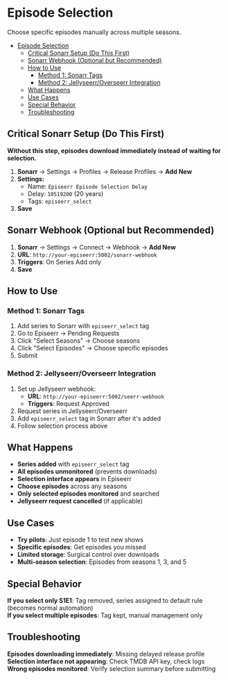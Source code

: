 # Episode Selection

Choose specific episodes manually across multiple seasons.

- [Episode Selection](#episode-selection)
  - [Critical Sonarr Setup (Do This First)](#critical-sonarr-setup-do-this-first)
  - [Sonarr Webhook (Optional but Recommended)](#sonarr-webhook-optional-but-recommended)
  - [How to Use](#how-to-use)
    - [Method 1: Sonarr Tags](#method-1-sonarr-tags)
    - [Method 2: Jellyseerr/Overseerr Integration](#method-2-jellyseerroverseerr-integration)
  - [What Happens](#what-happens)
  - [Use Cases](#use-cases)
  - [Special Behavior](#special-behavior)
  - [Troubleshooting](#troubleshooting)

## Critical Sonarr Setup (Do This First)

**Without this step, episodes download immediately instead of waiting for selection.**

1. **Sonarr** → Settings → Profiles → Release Profiles → **Add New**
2. **Settings:**
   - Name: `Episeerr Episode Selection Delay`
   - Delay: `10519200` (20 years)
   - Tags: `episeerr_select`
3. **Save**

## Sonarr Webhook (Optional but Recommended)

1. **Sonarr** → Settings → Connect → Webhook → **Add New**
2. **URL**: `http://your-episeerr:5002/sonarr-webhook`
3. **Triggers**: On Series Add only
4. **Save**

## How to Use

### Method 1: Sonarr Tags

1. Add series to Sonarr with `episeerr_select` tag
2. Go to Episeerr → Pending Requests
3. Click "Select Seasons" → Choose seasons
4. Click "Select Episodes" → Choose specific episodes
5. Submit

### Method 2: Jellyseerr/Overseerr Integration

1. Set up Jellyseerr webhook:
   - **URL**: `http://your-episeerr:5002/seerr-webhook`
   - **Triggers**: Request Approved
2. Request series in Jellyseerr/Overseerr
3. Add `episeerr_select` tag in Sonarr after it's added
4. Follow selection process above

## What Happens

- **Series added** with `episeerr_select` tag
- **All episodes unmonitored** (prevents downloads)  
- **Selection interface appears** in Episeerr
- **Choose episodes** across any seasons
- **Only selected episodes monitored** and searched
- **Jellyseerr request cancelled** (if applicable)

## Use Cases

- **Try pilots**: Just episode 1 to test new shows
- **Specific episodes**: Get episodes you missed  
- **Limited storage**: Surgical control over downloads
- **Multi-season selection**: Episodes from seasons 1, 3, and 5

## Special Behavior

**If you select only S1E1**: Tag removed, series assigned to default rule (becomes normal automation)  
**If you select multiple episodes**: Tag kept, manual management only

## Troubleshooting

**Episodes downloading immediately**: Missing delayed release profile  
**Selection interface not appearing**: Check TMDB API key, check logs  
**Wrong episodes monitored**: Verify selection summary before submitting
